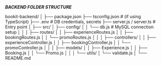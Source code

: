 ***BACKEND FOLDER STRUCTURE***

bookit-backend/
│
├── package.json
├── tsconfig.json              # (if using TypeScript)
├── .env                       # DB credentials, secrets
├── server.js / server.ts      # Entry point
│
├── src/
│   ├── config/
│   │   └── db.js              # MySQL connection setup
│   │
│   ├── routes/
│   │   ├── experienceRoutes.js
│   │   ├── bookingRoutes.js
│   │   └── promoRoutes.js
│   │
│   ├── controllers/
│   │   ├── experienceController.js
│   │   ├── bookingController.js
│   │   └── promoController.js
│   │
│   ├── models/
│   │   ├── Experience.js
│   │   ├── Booking.js
│   │   └── Promo.js
│   │
│   └── utils/
│       └── validate.js
│
└── README.md
